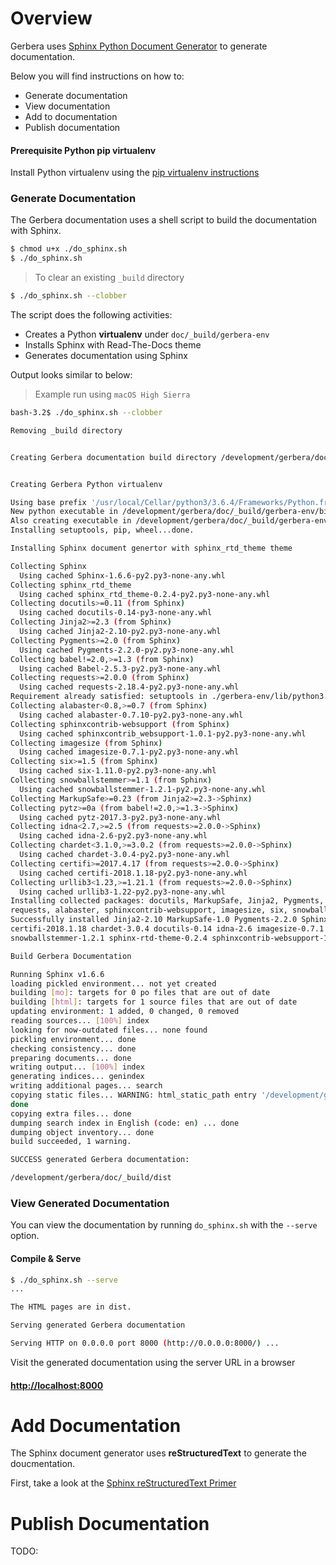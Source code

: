 # Overview

Gerbera uses [Sphinx Python Document Generator](http://www.sphinx-doc.org) to generate documentation.

Below you will find instructions on how to:

* Generate documentation
* View documentation
* Add to documentation
* Publish documentation

#### Prerequisite Python pip virtualenv

Install Python virtualenv using the [pip virtualenv instructions](https://packaging.python.org/guides/installing-using-pip-and-virtualenv/)


### Generate Documentation

The Gerbera documentation uses a shell script to build the documentation with Sphinx.  

```bash
$ chmod u+x ./do_sphinx.sh
$ ./do_sphinx.sh
```

> To clear an existing `_build` directory

```bash
$ ./do_sphinx.sh --clobber
```

The script does the following activities:

* Creates a Python **virtualenv** under `doc/_build/gerbera-env`
* Installs Sphinx with Read-The-Docs theme
* Generates documentation using Sphinx

Output looks similar to below:

> Example run using `macOS High Sierra`

```bash
bash-3.2$ ./do_sphinx.sh --clobber

Removing _build directory


Creating Gerbera documentation build directory /development/gerbera/doc/_build


Creating Gerbera Python virtualenv

Using base prefix '/usr/local/Cellar/python3/3.6.4/Frameworks/Python.framework/Versions/3.6'
New python executable in /development/gerbera/doc/_build/gerbera-env/bin/python3.6
Also creating executable in /development/gerbera/doc/_build/gerbera-env/bin/python
Installing setuptools, pip, wheel...done.

Installing Sphinx document genertor with sphinx_rtd_theme theme

Collecting Sphinx
  Using cached Sphinx-1.6.6-py2.py3-none-any.whl
Collecting sphinx_rtd_theme
  Using cached sphinx_rtd_theme-0.2.4-py2.py3-none-any.whl
Collecting docutils>=0.11 (from Sphinx)
  Using cached docutils-0.14-py3-none-any.whl
Collecting Jinja2>=2.3 (from Sphinx)
  Using cached Jinja2-2.10-py2.py3-none-any.whl
Collecting Pygments>=2.0 (from Sphinx)
  Using cached Pygments-2.2.0-py2.py3-none-any.whl
Collecting babel!=2.0,>=1.3 (from Sphinx)
  Using cached Babel-2.5.3-py2.py3-none-any.whl
Collecting requests>=2.0.0 (from Sphinx)
  Using cached requests-2.18.4-py2.py3-none-any.whl
Requirement already satisfied: setuptools in ./gerbera-env/lib/python3.6/site-packages (from Sphinx)
Collecting alabaster<0.8,>=0.7 (from Sphinx)
  Using cached alabaster-0.7.10-py2.py3-none-any.whl
Collecting sphinxcontrib-websupport (from Sphinx)
  Using cached sphinxcontrib_websupport-1.0.1-py2.py3-none-any.whl
Collecting imagesize (from Sphinx)
  Using cached imagesize-0.7.1-py2.py3-none-any.whl
Collecting six>=1.5 (from Sphinx)
  Using cached six-1.11.0-py2.py3-none-any.whl
Collecting snowballstemmer>=1.1 (from Sphinx)
  Using cached snowballstemmer-1.2.1-py2.py3-none-any.whl
Collecting MarkupSafe>=0.23 (from Jinja2>=2.3->Sphinx)
Collecting pytz>=0a (from babel!=2.0,>=1.3->Sphinx)
  Using cached pytz-2017.3-py2.py3-none-any.whl
Collecting idna<2.7,>=2.5 (from requests>=2.0.0->Sphinx)
  Using cached idna-2.6-py2.py3-none-any.whl
Collecting chardet<3.1.0,>=3.0.2 (from requests>=2.0.0->Sphinx)
  Using cached chardet-3.0.4-py2.py3-none-any.whl
Collecting certifi>=2017.4.17 (from requests>=2.0.0->Sphinx)
  Using cached certifi-2018.1.18-py2.py3-none-any.whl
Collecting urllib3<1.23,>=1.21.1 (from requests>=2.0.0->Sphinx)
  Using cached urllib3-1.22-py2.py3-none-any.whl
Installing collected packages: docutils, MarkupSafe, Jinja2, Pygments, pytz, babel, idna, chardet, certifi, urllib3, 
requests, alabaster, sphinxcontrib-websupport, imagesize, six, snowballstemmer, Sphinx, sphinx-rtd-theme
Successfully installed Jinja2-2.10 MarkupSafe-1.0 Pygments-2.2.0 Sphinx-1.6.6 alabaster-0.7.10 babel-2.5.3 
certifi-2018.1.18 chardet-3.0.4 docutils-0.14 idna-2.6 imagesize-0.7.1 pytz-2017.3 requests-2.18.4 six-1.11.0 
snowballstemmer-1.2.1 sphinx-rtd-theme-0.2.4 sphinxcontrib-websupport-1.0.1 urllib3-1.22

Build Gerbera Documentation

Running Sphinx v1.6.6
loading pickled environment... not yet created
building [mo]: targets for 0 po files that are out of date
building [html]: targets for 1 source files that are out of date
updating environment: 1 added, 0 changed, 0 removed
reading sources... [100%] index                                                                                                                                                
looking for now-outdated files... none found
pickling environment... done
checking consistency... done
preparing documents... done
writing output... [100%] index                                                                                                                                                 
generating indices... genindex
writing additional pages... search
copying static files... WARNING: html_static_path entry '/development/gerbera/doc/_static' does not exist
done
copying extra files... done
dumping search index in English (code: en) ... done
dumping object inventory... done
build succeeded, 1 warning.

SUCCESS generated Gerbera documentation:

/development/gerbera/doc/_build/dist

```

### View Generated Documentation

You can view the documentation by running `do_sphinx.sh` with the `--serve` option.


#### Compile & Serve

```bash
$ ./do_sphinx.sh --serve
... 

The HTML pages are in dist.

Serving generated Gerbera documentation

Serving HTTP on 0.0.0.0 port 8000 (http://0.0.0.0:8000/) ...

```



Visit the generated documentation using the server URL in a browser

#### [http://localhost:8000](http://localhost:8000)



# Add Documentation

The Sphinx document generator uses **reStructuredText** to generate the doucmentation.

First, take a look at the [Sphinx reStructuredText Primer](http://www.sphinx-doc.org/en/stable/rest.html#rst-primer)



# Publish Documentation

TODO: